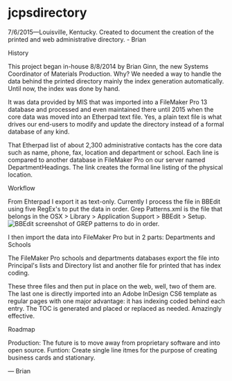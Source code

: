 # jcpsdirectory
7/6/2015—Louisville, Kentucky. Created to document the creation of the printed and web administrative directory. - Brian

History

This project began in-house 8/8/2014 by Brian Ginn, the new Systems Coordinator of Materials Production. Why? We needed a way to handle the data behind the printed directory mainly the index generation automatically. Until now, the index was done by hand. 

It was data provided by MIS that was imported into a FileMaker Pro 13 database and processed and even maintained there until 2015 when the core data was moved into an Etherpad text file. Yes, a plain text file is what drives our end-users to modify and update the directory instead of a formal database of any kind. 

That Etherpad list of about 2,300 administrative contacts has the core data such as name, phone, fax, location and department or school. Each line is compared to another database in FileMaker Pro on our server named DepartmentHeadings. The link creates the formal line listing of the physical location. 

Workflow

From Ehterpad I export it as text-only. 
Currently I process the file in BBEdit using five RegEx's to put the data in order. Grep Patterns.xml is the file that belongs in the OSX > Library > Application Support > BBEdit > Setup. 
![BBEdit screenshot of GREP patterns to do in order.](/usermac/jcpsdirectory/blob/master/GrepPatterns.png)

I then import the data into FileMaker Pro but in 2 parts:
Departments and Schools

The FileMaker Pro schools and departments databases export the file into Principal's lists and Directory list and another file for printed that has index coding. 

These three files and then put in place on the web, well, two of them are. The last one is directly imported into an Adobe InDesign CS6 template as regular pages with one major advantage: it has indexing coded behind each entry. The TOC is generated and placed or replaced as needed. Amazingly effective. 

Roadmap

Production: The future is to move away from proprietary software and into open source. 
Funtion: Create single line itmes for the purpose of creating business cards and stationary. 

— Brian
